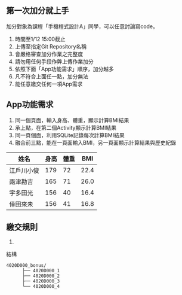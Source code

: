 ## 第一次加分就上手
加分對象為課程「手機程式設計A」同學，可以任意討論寫code。

1. 時間至1/12 15:00截止
2. 上傳至指定Git Repository名稱
3. 會嚴格審查加分作業之完整度
4. 請勿用任何手段作弊上傳作業加分
5. 依照下面「App功能需求」順序，加分越多
6. 凡不符合上面任一點，加分無法
7. 能任意繳交任何一項App需求


## App功能需求

1. 同一個頁面，輸入身高、體重，顯示計算BMI結果
2. 承上點，在第二個Activity顯示計算BMI結果
3. 同一頁個面，利用SQLite記錄每次計算BMI結果
4. 融合前三點，能在一頁面輸入BMI，另一頁面顯示計算結果與歷史紀錄


姓名 | 身高 | 體重 | BMI |
--- | --- | --- | --- |
江戶川小俊 | 179  | 72 | 22.4 |
兩津勘吉  | 165 | 71 | 26.0 |
宇多田光  | 156 | 40 | 16.4 |
倖田來未  | 156 | 41 | 16.8 |

## 繳交規則

1. 


結構


```
4020D000_bonus/
      ├── 4020D000_1
      ├── 4020D000_2
      ├── 4020D000_3
      └── 4020D000_4
```
